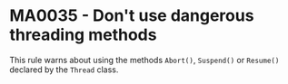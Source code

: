 # MA0035 - Don't use dangerous threading methods

This rule warns about using the methods `Abort()`, `Suspend()` or `Resume()` declared by the `Thread` class.

